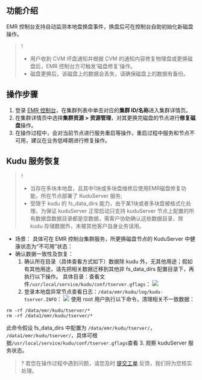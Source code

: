 ## 功能介绍
EMR 控制台支持自动监测本地盘换盘事件，换盘后可在控制台自助初始化新磁盘操作。
>! 
>- 用户收到 CVM 坏盘通知并根据 CVM 的通知内容修复物理盘或更换磁盘后，EMR 控制台方可触发‘磁盘修复’操作。
>- 磁盘更换后，该磁盘上的数据会丢失，请确保磁盘上的数据有备份。

## 操作步骤
1. 登录 [EMR 控制台](https://console.cloud.tencent.com/emr)，在集群列表中单击对应的**集群 ID/名称**进入集群详情页。
2. 在集群详情页中选择**集群资源 > 资源管理**，对其更换完磁盘的节点进行**修复磁盘**操作。
3. 在操作过程中，会对当前节点进行服务重启等操作，重启过程中服务和节点不可用，建议在业务低峰期进行修复操作。

## Kudu 服务恢复
>! 
>- 当存在多块本地盘，且其中1块或多块盘维修后使用EMR磁盘修复功能，所在节点部署了 KuduServer 服务;
>- 受限于 kudu 的 fs_data_dirs 能力，由于某1块或者多块盘被格式化处理，为保证 kuduServer 正常启动只支持 kuduServer 节点上配置的所有数据盘数据目录都是空数据，需客户协助确认这些数据目录，除 kudu 存储数据外，未被其他客户自身业务误用。

- 场景：
具体可在 EMR 控制台集群服务，所更换磁盘节点的 KuduServer 中健康状态为“不可用”状态：
- 确认数据一致性及恢复：
	1. 确认所在目录（具体查看方式如下）数据除 kudu 外，无其他用途；假如有其他用途，请先把相关数据迁移到其他非 fs_data_dirs 配置目录下，再执行以下操作。
	具体目录：查看文件`/usr/local/service/kudu/conf/tserver.gflags`：
	![](https://qcloudimg.tencent-cloud.cn/raw/daf635f30f14fd6c213b562ecdc4c464.png)
	2. 登录本地盘异常节点查看日志：`/data/emr/kudu/log/kudu-tserver.INFO`：
	![](https://qcloudimg.tencent-cloud.cn/raw/059c22c9e94094405a601b6616e1d94a.png)
	使用 root 用户执行以下命令，清理相关不一致数据： 
```
rm -rf /data/emr/kudu/tserver/*
rm -rf /data1/emr/kudu/tserver/*
```
此命令假设 fs_data_dirs 中配置为 `/data/emr/kudu/tserver/`，` /data1/emr/kudu/tserver/`，具体可根据`/usr/local/service/kudu/conf/tserver.gflags`查看
	3. 观察 kuduServer 服务状态。

>? 若您在操作过程中遇到问题，请您及时 [提交工单](https://console.cloud.tencent.com/workorder/category) 反馈，我们将为您核实处理。
